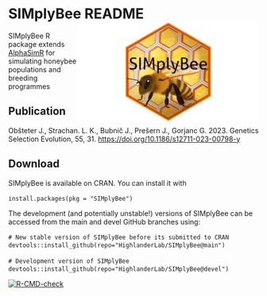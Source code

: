 # SIMplyBee README <img src="man/figures/SIMplyBeelogo_small.png" align="right" height="200"/>

SIMplyBee R package extends [AlphaSimR](https://CRAN.R-project.org/package=AlphaSimR)
for simulating honeybee populations and breeding programmes

## Publication

Obšteter J., Strachan. L. K., Bubnič J., Prešern J., Gorjanc G. 2023. Genetics Selection Evolution,  55, 31. https://doi.org/10.1186/s12711-023-00798-y


## Download

SIMplyBee is available on CRAN. You can install it with

    install.packages(pkg = "SIMplyBee")

The development (and potentially unstable!) versions of SIMplyBee can be
accessed from the main and devel GitHub branches using:

    # New stable version of SIMplyBee before its submitted to CRAN
    devtools::install_github(repo="HighlanderLab/SIMplyBee@main")

    # Development version of SIMplyBee
    devtools::install_github(repo="HighlanderLab/SIMplyBee@devel")

 <!-- badges: start -->
  [![R-CMD-check](https://github.com/HighlanderLab/SIMplyBee/actions/workflows/R-CMD-check.yaml/badge.svg)](https://github.com/HighlanderLab/SIMplyBee/actions/workflows/R-CMD-check.yaml)
  <!-- badges: end -->
